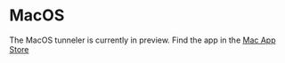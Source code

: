 # MacOS

The MacOS tunneler is currently in preview. Find the app in the [Mac App Store](https://apps.apple.com/us/app/ziti-tunnel/id1460484572?mt=12)
